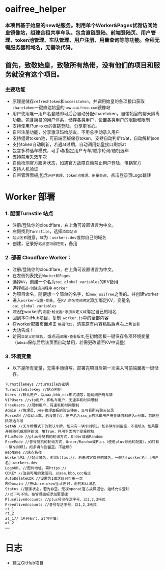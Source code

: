 # oaifree_helper
### 本项目基于始皇的new站服务。利用单个Worker&Pages优雅访问始皇镜像站，组建合租共享车队。包含直链登陆、前端登陆页、用户管理、token池管理、车队管理、用户注册、用量查询等等功能。全程无需服务器和域名，无需改代码。
## 首先，致敬始皇，致敬所有热佬，没有他们的项目和服务就没有这个项目。
### 主要功能
   - 原理是储存`refreshtoken`和`accesstoken`，并调用始皇的各项接口获取`sharetoken`一键直达始皇的`new.oaifree.com`镜像站
   - 用户使用唯一用户名登陆即可后台自动分配sharetoken，自带始皇的聊天隔离功能。包含简易的用户体系，储存各类用户，设置各类用户的限额和限制
   - 支持使用/?un=xxx的直链登陆，分享更省心。
   - 自带注册功能，分享激活码给朋友，不用总手动录入用户
   - 支持组建token池，可前端面板储存token，支持自动判断rt/at，自动解析json
   - 支持token自动刷新，若遇at过期，自动调用始皇接口刷新at
   - 包含多种选车模式，可手动/指定用户专车/顺序轮询/随机选车
   - 支持禁用失效车次
   - 自动检测官方服务状态，如遇官方故障自动禁止用户登陆，甩锅官方
   - 支持人机验证
   - 自带管理面板,包含`用户管理、token池管理、用量查询`，点击登录页Logo跳转
# Worker 部署
### 1. 配置Turnstile 站点
   - 注册/登陆你的cloudflare，右上角可设置语言为中文。
   - 左侧找到`Turnstile`，选择`添加站点`
   - `站点名称`随意，`域`为：`workers.dev`或你自己的域名
   - 创建，记录好`站点密钥`和`密钥`，备用
### 2. 部署 Cloudflare Worker：
   - 注册/登陆你的cloudflare，右上角可设置语言为中文。
   - 在左侧列表找到`Worker和Pages`
   - 选择`KV`，创建一个名为`oai_global_variables`的KV备用
   - 选择`概述`-`创建应用程序`-`Worker`
   - 为项目命名，随便想一个简单的名字，如`new`, `oaifree`之类的。并创建worker
   - 进入`worker`-`设置`-`变量`，在`KV 命名空间绑定`添加绑定KV，变量名`oai_global_variables`
   - `可选`在worker的`设置`-`触发器`-`添加自定义域`绑定自己的域名
   - 回到本GitHub项目，复制`_worker.js`中的全部内容
   - 在worker配置页面点击 `编辑代码`，清空原有内容粘贴后点右上角`部署`
   - 大功告成！
   - 访问`自定义的域名`，或点击`部署`-`查看版本`,在初始面板一键保存各项环境变量（`Admin`保存后后该页面自动禁用，若需更改请至KV中调整）
### 3. 环境变量
   - 以下是所有变量，无需手动填写，部署完项目后第一次进入可前端面板一键储存。
```
TurnstileKeys //turnsile的密钥
TurnstileSiteKey //站点密钥
Users //默认用户，以aaa,bbb,ccc形式填写，能访问所有车牌
VIPUsers //vip用户，即私车用户，无速率和时间限制
FreeUsers //限制用户，有速率和时间限制
Admin //管理员，用于管理面板的验证使用，且可看所有聊天记录
ForceAN //自动上车，若设置为1，用户名为xxx_n的私车用户用登陆强制进入n号车，忽略登陆所选车号
SetAN //无车牌模式下的默认车牌，如只有一辆车则填1。如多辆车则留空，不能填0。如果要开启随机或顺序轮询，填True，并用下面两个变量控制
PlusMode //plus号随机的轮询方式，Order或者Random
FreeMode //普号随机的轮询方式，Order/Random或Plus（使用plus号池和配置），如只有一辆车则填1。如多辆车则留空，不能填0
WebName //站点名称
WorkerURL //站点域名，无需https://。若未绑定自己的域名，一般为[worker名].[用户名].workers.dev
LogoURL //图片地址，需https://
CDKEY //注册可用的激活码，以aaa,bbb,ccc格式
AutoDeleteCDK //设置为1激活码只可用一次
FKDomain //把sharetoken当at用时，走的默认域名
Status //服务状态，若为非空，无视openai官方故障通告，始终允许登陆
//以下可不填，在管理面板添加更便捷
PlusAliveAccounts //plus号池存活序号，以1,2,3格式
FreeAliveAccounts //普号存活序号，以1,2,3格式
rt_1
rt_2
at_1//（若已有rt，at可不填）
at_2
……
```
# 日志
- 建立GitHub项目
